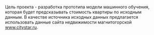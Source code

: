 Цель проекта - разработка прототипа модели машинного обучения, которая будет предсказывать стоимость квартиры по исходным данным. В качестве источника исходных данных предлагается использовать данные сайта недвижимости магнитогорской www.citystar.ru.
